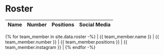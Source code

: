 # Roster

| Name         | Number       | Positions    | Social Media |
| ---          | ---          | ---          | ---          |
{% for team_member in site.data.roster -%}
| {{ team_member.name }} | {{ team_member.number }} | {{ team_member.positions }} | {{ team_member.instagram }} |
{% endfor -%}
